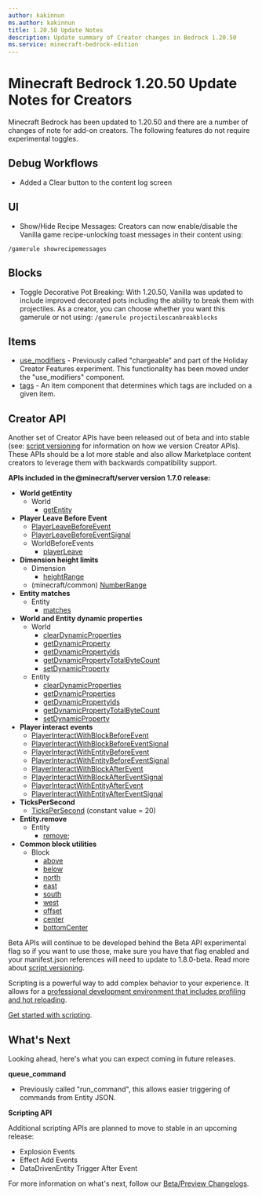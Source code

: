 ```yaml
---
author: kakinnun
ms.author: kakinnun
title: 1.20.50 Update Notes
description: Update summary of Creator changes in Bedrock 1.20.50
ms.service: minecraft-bedrock-edition
---
```

# Minecraft Bedrock 1.20.50 Update Notes for Creators

Minecraft Bedrock has been updated to 1.20.50 and there are a number of changes of note for add-on creators. The following features do not require experimental toggles.

## Debug Workflows
- Added a Clear button to the content log screen

## UI
- Show/Hide Recipe Messages: Creators can now enable/disable the Vanilla game recipe-unlocking toast messages in their content using: 

```/gamerule showrecipemessages```
 
## Blocks
- Toggle Decorative Pot Breaking: With 1.20.50, Vanilla was updated to include improved decorated pots including the ability to break them with projectiles. As a creator, you can choose whether you want this gamerule or not using:
```/gamerule projectilescanbreakblocks```

## Items

- [use_modifiers](../Reference/Content/ItemReference/Examples/ItemComponents/minecraft_use_modifiers.md) - Previously called "chargeable" and part of the Holiday Creator Features experiment. This functionality has been moved under the "use_modifiers" component.
- [tags](../Reference/Content/ItemReference/Examples/ItemComponents/minecraft_tags.md) - An item component that determines which tags are included on a given item.

## Creator API

Another set of Creator APIs have been released out of beta and into stable (see: [script versioning](ScriptVersioning.md) for information on how we version Creator APIs). These APIs should be a lot more stable and also allow Marketplace content creators to leverage them with backwards compatibility support.

**APIs included in the @minecraft/server version 1.7.0 release:**

- **World getEntity**
  - World
    - [getEntity](../ScriptAPI/minecraft/server/World.md#getentity)
- **Player Leave Before Event**
  - [PlayerLeaveBeforeEvent](../ScriptAPI/minecraft/server/PlayerLeaveBeforeEvent.md)
  - [PlayerLeaveBeforeEventSignal](../ScriptAPI/minecraft/server/PlayerLeaveBeforeEventSignal.md)
  - WorldBeforeEvents
    - [playerLeave](../ScriptAPI/minecraft/server/WorldBeforeEvents.md#playerleave)
- **Dimension height limits**
  - Dimension
    - [heightRange](../ScriptAPI/minecraft/server/Dimension.md#heightrange)
  - (minecraft/common) [NumberRange](../ScriptAPI/minecraft/common/NumberRange.md)
- **Entity matches**
  - Entity
    - [matches](../ScriptAPI/minecraft/server/Entity.md#matches)
- **World and Entity dynamic properties**
  - World
    - [clearDynamicProperties](../ScriptAPI/minecraft/server/World.md#cleardynamicproperties)
    - [getDynamicProperty](../ScriptAPI/minecraft/server/World.md#getdynamicproperty)
    - [getDynamicPropertyIds](../ScriptAPI/minecraft/server/World.md#getdynamicpropertyids)
    - [getDynamicPropertyTotalByteCount](../ScriptAPI/minecraft/server/World.md#getdynamicpropertytotalbytecount)
    - [setDynamicProperty](../ScriptAPI/minecraft/server/World.md#setdynamicproperty)
  - Entity
    - [clearDynamicProperties](../ScriptAPI/minecraft/server/Entity.md#cleardynamicproperties)
    - [getDynamicProperties](../ScriptAPI/minecraft/server/Entity.md#getdynamicproperty)
    - [getDynamicPropertyIds](../ScriptAPI/minecraft/server/Entity.md#getdynamicpropertyids)
    - [getDynamicPropertyTotalByteCount](../ScriptAPI/minecraft/server/Entity.md#getdynamicpropertytotalbytecount)
    - [setDynamicProperty](../ScriptAPI/minecraft/server/Entity.md#setdynamicproperty)
- **Player interact events**
  - [PlayerInteractWithBlockBeforeEvent](../ScriptAPI/minecraft/server/PlayerInteractWithBlockBeforeEvent.md)
  - [PlayerInteractWithBlockBeforeEventSignal](../ScriptAPI/minecraft/server/PlayerInteractWithBlockBeforeEventSignal.md)
  - [PlayerInteractWithEntityBeforeEvent](../ScriptAPI/minecraft/server/PlayerInteractWithEntityBeforeEvent.md)
  - [PlayerInteractWithEntityBeforeEventSignal](../ScriptAPI/minecraft/server/PlayerInteractWithEntityBeforeEventSignal.md)
  - [PlayerInteractWithBlockAfterEvent](../ScriptAPI/minecraft/server/PlayerInteractWithBlockAfterEvent.md)
  - [PlayerInteractWithBlockAfterEventSignal](../ScriptAPI/minecraft/server/PlayerInteractWithBlockAfterEventSignal.md)
  - [PlayerInteractWithEntityAfterEvent](../ScriptAPI/minecraft/server/PlayerInteractWithEntityAfterEvent.md)
  - [PlayerInteractWithEntityAfterEventSignal](../ScriptAPI/minecraft/server/PlayerInteractWithEntityAfterEventSignal.md)
- **TicksPerSecond**
  - [TicksPerSecond](../ScriptAPI/minecraft/server/minecraft-server.md#tickspersecond) (constant value = 20)
- **Entity.remove**
  - Entity
    - [remove](../ScriptAPI/minecraft/server/Entity.md#remove);
- **Common block utilities**
  - Block
    - [above](../ScriptAPI/minecraft/server/Block.md#above)
    - [below](../ScriptAPI/minecraft/server/Block.md#below)
    - [north](../ScriptAPI/minecraft/server/Block.md#north)
    - [east](../ScriptAPI/minecraft/server/Block.md#east)
    - [south](../ScriptAPI/minecraft/server/Block.md#south)
    - [west](../ScriptAPI/minecraft/server/Block.md#west)
    - [offset](../ScriptAPI/minecraft/server/Block.md#offset)
    - [center](../ScriptAPI/minecraft/server/Block.md#center)
    - [bottomCenter](../ScriptAPI/minecraft/server/Block.md#bottomcenter)
    
Beta APIs will continue to be developed behind the Beta API experimental flag so if you want to use those, make sure you have that flag enabled and your manifest.json references will need to update to 1.8.0-beta. Read more about [script versioning](ScriptVersioning.md).

Scripting is a powerful way to add complex behavior to your experience. It allows for a [professional development environment that includes profiling and hot reloading](./ScriptDeveloperTools.md).

[Get started with scripting](https://aka.ms/startwithmcscript).

## What's Next

Looking ahead, here's what you can expect coming in future releases.

**queue_command**
- Previously called "run_command", this allows easier triggering of commands from Entity JSON.

**Scripting API**

Additional scripting APIs are planned to move to stable in an upcoming release:
- Explosion Events
- Effect Add Events
- DataDrivenEntity Trigger After Event

For more information on what's next, follow our [Beta/Preview Changelogs](https://feedback.minecraft.net/hc/en-us/sections/360001185332).